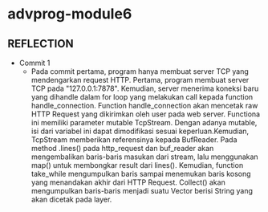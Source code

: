 # advprog-module6
## REFLECTION
- Commit 1 
    - Pada commit pertama, program hanya membuat server TCP yang mendengarkan request HTTP. Pertama, program membuat server TCP pada "127.0.0.1:7878". Kemudian, server menerima koneksi baru yang dihandle dalam for loop yang melakukan call kepada function handle_connection. Function handle_connection akan mencetak raw HTTP Request yang dikirimkan oleh user pada web server. Functiona ini memiliki parameter mutable TcpStream. Dengan adanya mutable, isi dari variabel ini dapat dimodifikasi sesuai keperluan.Kemudian, TcpStream memberikan referensinya kepada BufReader. Pada method .lines() pada http_request dan buf_reader akan mengembalikan baris-baris masukan dari stream, lalu menggunakan map() untuk membongkar result dari lines(). Kemudian, function take_while mengumpulkan baris sampai menemukan baris kosong yang menandakan akhir dari HTTP Request. Collect() akan mengumpulkan baris-baris menjadi suatu Vector berisi String yang akan dicetak pada layer. 

    